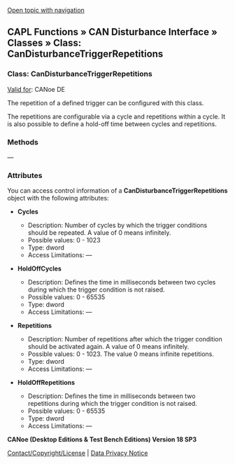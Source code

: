 [Open topic with navigation](../../../../../CANoeDEFamily.htm#Topics/CAPLFunctions/CANDisturbance/Classes/CAPLfunctionCanDisturbanceTriggerRepetitions.md)

## CAPL Functions » CAN Disturbance Interface » Classes » Class: CanDisturbanceTriggerRepetitions

### Class: CanDisturbanceTriggerRepetitions

[Valid for](../../../Shared/FeatureAvailability.md): CANoe DE

The repetition of a defined trigger can be configured with this class.

The repetitions are configurable via a cycle and repetitions within a cycle. It is also possible to define a hold-off time between cycles and repetitions.

### Methods

—

### Attributes

You can access control information of a **CanDisturbanceTriggerRepetitions** object with the following attributes:

- **Cycles**
  - Description: Number of cycles by which the trigger conditions should be repeated. A value of 0 means infinitely.
  - Possible values: 0 - 1023
  - Type: dword
  - Access Limitations: —

- **HoldOffCycles**
  - Description: Defines the time in milliseconds between two cycles during which the trigger condition is not raised.
  - Possible values: 0 - 65535
  - Type: dword
  - Access Limitations: —

- **Repetitions**
  - Description: Number of repetitions after which the trigger condition should be activated again. A value of 0 means infinitely.
  - Possible values: 0 - 1023. The value 0 means infinite repetitions.
  - Type: dword
  - Access Limitations: —

- **HoldOffRepetitions**
  - Description: Defines the time in milliseconds between two repetitions during which the trigger condition is not raised.
  - Possible values: 0 - 65535
  - Type: dword
  - Access Limitations: —

**CANoe (Desktop Editions & Test Bench Editions) Version 18 SP3**

[Contact/Copyright/License](../../../Shared/ContactCopyrightLicense.md) | [Data Privacy Notice](https://www.vector.com/int/en/company/get-info/privacy-policy/)
